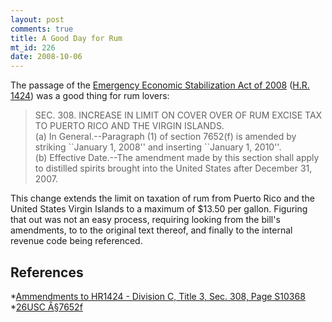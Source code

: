 ```yaml
--- 
layout: post
comments: true
title: A Good Day for Rum
mt_id: 226
date: 2008-10-06
---
```

The passage of the [Emergency Economic Stabilization Act of 2008](http://en.wikipedia.org/wiki/Emergency_Economic_Stabilization_Act_of_2008) ([H.R. 1424](http://en.wikipedia.org/wiki/H.R._1424)) was a good thing for rum lovers:

<blockquote>
SEC. 308. INCREASE IN LIMIT ON COVER OVER OF RUM EXCISE TAX TO PUERTO RICO AND THE VIRGIN ISLANDS.<br>
    (a) In General.--Paragraph (1) of section 7652(f) is amended by striking ``January 1, 2008'' and inserting ``January 1, 2010''.<br>
    (b) Effective Date.--The amendment made by this section shall apply to distilled spirits brought into the United States after December 31, 2007.
</blockquote>

This change extends the limit on taxation of rum from Puerto Rico and the United States Virgin Islands to a maximum of $13.50 per gallon.  Figuring that out was not an easy process, requiring looking from the bill's amendments, to to the original text thereof, and finally to the internal revenue code being referenced.

## References
*[Ammendments to HR1424 - Division C, Title 3, Sec. 308, Page S10368](http://thomas.loc.gov/cgi-bin/query/R?r110:FLD001:S60386)<br>
*[26USC Â§7652f](http://fourmilab.ch/uscode/26usc/www/t26-F-78-D-7652.html)
